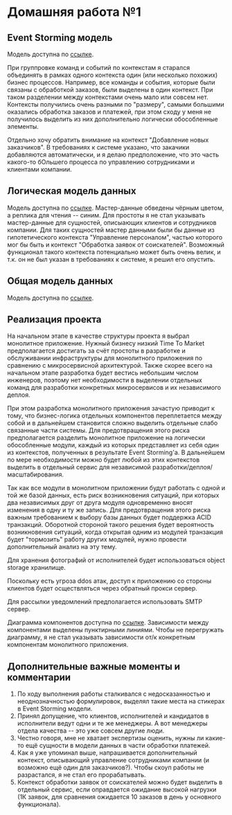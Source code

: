 # Домашняя работа №1

## Event Storming модель

Модель доступна по [ссылке](https://miro.com/app/board/uXjVLr3CjCk=/?share_link_id=346059167375).

При группровке команд и событий по контекстам я старался объединять в рамках одного контекста один (или несколько похожих) бизнес процессов.
Например, все команды и события, которые были связаны с обработкой заказов, были выделены в один контекст.
При таком разделении между контекстами очень мало или совсем нет.
Контексты получились очень разными по "размеру", самыми большими оказались обработка заказов и платежей, при этом сходу у меня не получилось выделить из них дополнительно логически обособленные элементы.

Отдельно хочу обратить внимание на контекст "Добавление новых заказчиков". 
В требованиях к системе указано, что закачики добавляются автоматически, и я делаю предположение, что это часть какого-то бОльшего процесса по управлению сотрудниками и клиентами компании.

## Логическая модель данных

Модель доступна по [ссылке](ldm/ldm.drawio.png).
Мастер-данные обведены чёрным цветом, а реплика для чтения -- синим.
Для простоты я не стал указывать мастер-данные для сущностей, описыающих клиентов и сотрудников компании.
Для таких сущностей мастер данными были бы данные из гипотетического контекста "Управление персоналом", частью которого мог бы быть и контекст "Обработка заявок от соискателей".
Возможный функционал такого контекста потенциально может быть очень велик, и т.к. он не был указан в требованиях к системе, я решил его опустить.

## Общая модель данных

Модель доступна по [ссылке](dm/dm.drawio.png).

## Реализация проекта

На начальном этапе в качестве структуры проекта я выбрал монолитное приложение.
Нужный бизнесу низкий Time To Market предполагается достигать за счёт простоты в разработке и обслуживании инфраструктуры для монолитного приложения по сравнению с микросервисной архитектурой.
Также скорее всего на начальном этапе разработка будет вестись небольшим числом инженеров, поэтому нет необходимости в выделении отдельных команд для разработки конкретных микросервисов и их независимого деплоя.

При этом разработка монолитного приложения зачастую приводит к тому, что бизнес-логика отдельных компонентов переплетается между собой и в дальнейшем становится сложно выделить отдельные слабо связанные части системы.
Для предотвращения этого риска предполагается разделить монолитное приложение на логически обособленные модули, каждый из которых представляет из себя один из контекстов, полученных в результате Event Storming'а.
В дальнейшем по мере необходимости можно будет любой из этих контекстов выделить в отдельный сервис для независимой разработки/деплоя/масштабирования.

Так как все модули в монолитном приложении будут работать с одной и той же базой данных, есть риск возникновения ситуаций, при которых два независимых друг от друга модуля одновременно вносят изменения в одну и ту же запись.
Для предотвращения этого риска важным требованием к выбору базы данных будет поддержка ACID транзакций.
Оборотной стороной такого решения будет вероятность возникновения ситуаций, когда открытая одним из модулей транзакция будет "тормозить" работу других модулей, нужно провести дополнительный анализ на эту тему.

Для хранения фотографий от исполнителей будет использоваться object storage хранилище.

Поскольку есть угроза ddos атак, доступ к приложению со стороны клиентов будет осществляться через обратный прокси сервер.

Для рассылки уведомлений предполагается использовать SMTP сервер.

Диаграмма компонентов доступна по [ссылке](components/components.drawio.png).
Зависимости между компонентами выделены пунктирными линиями. Чтобы не перегружать диаграмму, я не стал указывать зависимости от/к конкретным компонентам монолитного приложения.

## Дополнительные важные моменты и комментарии

1. По ходу выполнения работы сталкивался с недосказанностью и неоднозначностью формулировок, выделял такие места на стикерах в Event Storming модели.
2. Принял допущение, что клиентов, исполнителей и кандидатов в исполнители ведут одни и те же менеджеры. А вот менеджеры отдела качества -- это уже совсем другие люди.
3. Честно говоря, мне не хватает экспертизы оценить, нужны ли какие-то ещё сущности в модели данных в части обработки платежей.
4. Как я уже упоминал выше, напрашивается дополнительный контекст, описывающий управление сотрудниками компании (и возможно ещё один для заказчиков?). Чтобы скоуп работы не разрастался, я не стал его прорабатывать.
5. Контекст обработки заявок от соискателей можно будет выделить в отдельный сервис, если оправдается ожидание высокой нагрузки (1К заявок, для сравнения ожидается 10 заказов в день у основного функционала).
